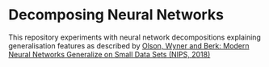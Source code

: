 Decomposing Neural Networks
===========================

This repository experiments with neural network decompositions explaining generalisation features as described by [Olson, Wyner and Berk: Modern Neural Networks Generalize on Small Data Sets (NIPS, 2018)](https://papers.nips.cc/paper/7620-modern-neural-networks-generalize-on-small-data-sets.pdf)